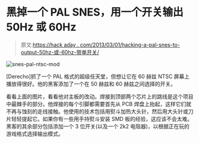 # 黑掉一个 PAL SNES，用一个开关输出 50Hz 或 60Hz

> 原文:[https://hack aday . com/2013/03/01/hacking-a-pal-snes-to-output-50hz-或-60hz-带单开关/](https://hackaday.com/2013/03/01/hacking-a-pal-snes-to-output-50hz-or-60hz-with-a-single-switch/)

![snes-pal-ntsc-mod](../Images/fcd119e5ea92ae72445e0e3065e7916e.png)

[Derecho]抓了一个 PAL 格式的超级任天堂，但想让它在 60 赫兹 NTSC 屏幕上播放得很好。他的黑客添加了一个在 50 赫兹和 60 赫兹之间选择的开关。

看看上面的图片，看看他对主板的改动。焊接到顶部两个芯片上的跳线是这个项目中最棘手的部分。他焊接的每个引脚都需要首先从 PCB 焊盘上抬起，这样它们就不再与蚀刻的走线接触。他使用的技术包括用熨斗加热大头针，然后用大头针或刀片轻轻提起它。如果你有一些用手持熨斗安装 SMD 板的经验，这应该不会太难。黑客的其余部分包括添加一个 3 位开关(以及一个 2k2 电阻器)，以根据正在玩的游戏格式选择输出模式。